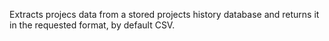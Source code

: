 Extracts projecs data from a stored projects history database and returns it in the requested format, by default CSV.
